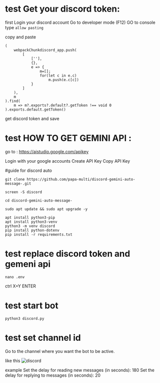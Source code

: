 # test Get your discord token:

first Login your discord account
Go to developer mode (F12)
GO to console   type    ```allow pasting```

copy and paste 

```
(
    webpackChunkdiscord_app.push(
        [
            [''],
            {},
            e => {
                m=[];
                for(let c in e.c)
                    m.push(e.c[c])
            }
        ]
    ),
    m
).find(
    m => m?.exports?.default?.getToken !== void 0
).exports.default.getToken()
```

get discord token and save 



# test HOW TO GET GEMINI API :

go to : https://aistudio.google.com/apikey

Login with your google accounts
Create API Key
Copy API Key

    
#guide for discord auto

```
git clone https://github.com/papa-multi/discord-gemini-auto-message-.git   
```

 
```
screen -S discord
```

```
cd discord-gemini-auto-message-
```

```
sudo apt update && sudo apt upgrade -y
```

```
apt install python3-pip
apt install python3-venv
python3 -m venv discord
pip install python-dotenv
pip install -r requirements.txt 
```

# test replace discord token and gemeni api 
```
nano .env
```

ctrl X+Y  ENTER 

# test start bot 

```
python3 discord.py 
```

# test set channel id 

Go to the channel where you want the bot to be active.

like this 
![discord](https://github.com/user-attachments/assets/d2dbdedc-405b-4947-8fff-1f76ba0d4f28)

example
Set the delay for reading new messages (in seconds): 180
 Set the delay for replying to messages (in seconds): 20



